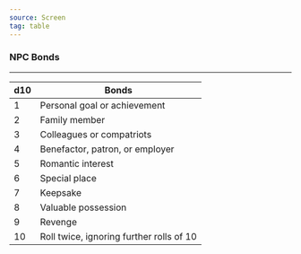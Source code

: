 ```yaml
---
source: Screen 
tag: table
---
```


### NPC Bonds
---
|d10|Bonds|
|----|------------|
|1|Personal goal or achievement|
|2|Family member|
|3|Colleagues or compatriots|
|4|Benefactor, patron, or employer|
|5|Romantic interest|
|6|Special place|
|7|Keepsake|
|8|Valuable possession|
|9|Revenge|
|10|Roll twice, ignoring further rolls of 10|
